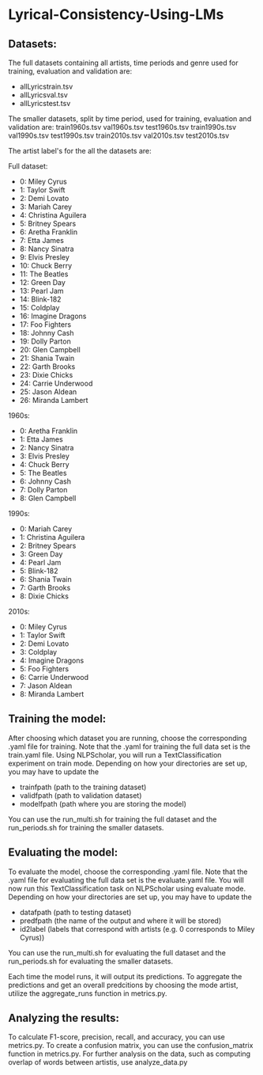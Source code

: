 # Lyrical-Consistency-Using-LMs

Datasets:
- 

The full datasets containing all artists, time periods and genre used for training, evaluation and validation are:
- allLyricstrain.tsv
- allLyricsval.tsv
- allLyricstest.tsv


The smaller datasets, split by time period, used for training, evaluation and validation are:
  train1960s.tsv
  val1960s.tsv
  test1960s.tsv
  train1990s.tsv
  val1990s.tsv
  test1990s.tsv
  train2010s.tsv
  val2010s.tsv
  test2010s.tsv

The artist label's for the all the datasets are:

Full dataset:
- 0: Miley Cyrus
- 1: Taylor Swift
- 2: Demi Lovato
- 3: Mariah Carey
- 4: Christina Aguilera
- 5: Britney Spears
- 6: Aretha Franklin
- 7: Etta James
- 8: Nancy Sinatra
- 9: Elvis Presley
- 10: Chuck Berry
- 11: The Beatles
- 12: Green Day
- 13: Pearl Jam
- 14: Blink-182
- 15: Coldplay
- 16: Imagine Dragons
- 17: Foo Fighters
- 18: Johnny Cash
- 19: Dolly Parton
- 20: Glen Campbell
- 21: Shania Twain
- 22: Garth Brooks
- 23: Dixie Chicks
- 24: Carrie Underwood
- 25: Jason Aldean
- 26: Miranda Lambert

1960s: 
- 0: Aretha Franklin
- 1: Etta James
- 2: Nancy Sinatra
- 3: Elvis Presley
- 4: Chuck Berry
- 5: The Beatles
- 6: Johnny Cash
- 7: Dolly Parton
- 8: Glen Campbell

1990s:
- 0: Mariah Carey
- 1: Christina Aguilera
- 2: Britney Spears
- 3: Green Day
- 4: Pearl Jam
- 5: Blink-182
- 6: Shania Twain
- 7: Garth Brooks
- 8: Dixie Chicks

2010s:
- 0: Miley Cyrus
- 1: Taylor Swift
- 2: Demi Lovato
- 3: Coldplay
- 4: Imagine Dragons
- 5: Foo Fighters
- 6: Carrie Underwood
- 7: Jason Aldean
- 8: Miranda Lambert


Training the model:
- 
After choosing which dataset you are running, choose the corresponding .yaml file for training. Note that the .yaml for training the full data set is the train.yaml file. Using NLPScholar, you will run a TextClassification experiment on train mode. Depending on how your directories are set up, you may have to update the 
- trainfpath (path to the training dataset)
- validfpath (path to validation dataset)
- modelfpath (path where you are storing the model)

You can use the run_multi.sh for training the full dataset and the run_periods.sh for training the smaller datasets. 

Evaluating the model:
- 
To evaluate the model, choose the corresponding .yaml file. Note that the .yaml file for evaluating the full data set is the evaluate.yaml file. You will now run this TextClassification task on NLPScholar using evaluate mode. Depending on how your directories are set up, you may have to update the 
- datafpath (path to testing dataset)
- predfpath (the name of the output and where it will be stored)
- id2label (labels that correspond with artists (e.g. 0 corresponds to Miley Cyrus))

You can use the run_multi.sh for evaluating the full dataset and the run_periods.sh for evaluating the smaller datasets. 

Each time the model runs, it will output its predictions. To aggregate the predictions and get an overall predcitions by choosing the mode artist, utilize the aggregate_runs function in metrics.py. 

Analyzing the results:
- 

 To calculate F1-score, precision, recall, and accuracy, you can use metrics.py. To create a confusion matrix, you can use the confusion_matrix function in metrics.py. For further analysis on the data, such as computing overlap of words between artistis, use analyze_data.py
  



 














 
